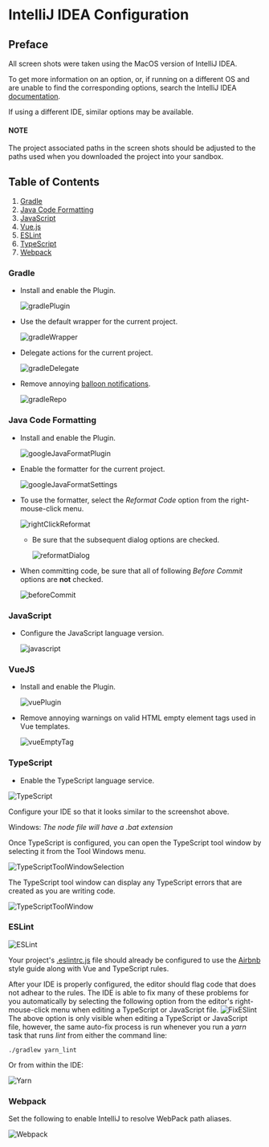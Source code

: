 # IntelliJ IDEA Configuration

## Preface
All screen shots were taken using the MacOS version of IntelliJ IDEA.

To get more information on an option, or, if running on a different OS and are unable to find the corresponding options, search the IntelliJ IDEA [documentation][].


If using a different IDE, similar options may be available.

#### NOTE
The project associated paths in the screen shots should be adjusted to the paths used when you downloaded the project into your sandbox.

## Table of Contents

1.  [Gradle](#gradle)
1.  [Java Code Formatting](#java-code-formatting)
1.  [JavaScript](#javascript)
1.  [Vue.js](#vuejs)
1.  [ESLint](#eslint)
1.  [TypeScript](#TypeScript)
1.  [Webpack](#webpack)

### Gradle
* Install and enable the Plugin.

    ![gradlePlugin](./images/idea/gradlePlugin.png)


* Use the default wrapper for the current project.

    ![gradleWrapper](./images/idea/gradleWrapper.png)

* Delegate actions for the current project.

    ![gradleDelegate](./images/idea/gradleDelegate.png)

* Remove annoying [balloon notifications][].

    ![gradleRepo](./images/idea/gradleRepo.png)

### Java Code Formatting
* Install and enable the Plugin.

    ![googleJavaFormatPlugin](./images/idea/googleJavaFormatPlugin.png)

* Enable the formatter for the current project.

    ![googleJavaFormatSettings](./images/idea/googleJavaFormatSettings.png)

* To use the formatter, select the *Reformat Code* option from the right-mouse-click menu.

    ![rightClickReformat](./images/idea/rightClickReformat.png)

    * Be sure that the subsequent dialog options are checked.

        ![reformatDialog](./images/idea/reformatDialog.png)

* When committing code, be sure that all of following *Before Commit* options are **not** checked.

    ![beforeCommit](./images/idea/beforeCommit.png)

### JavaScript

* Configure the JavaScript language version.

    ![javascript](./images/idea/javascript.png)

### VueJS

* Install and enable the Plugin.

    ![vuePlugin](./images/idea/vuePlugin.png)
    
* Remove annoying warnings on valid HTML empty element tags used in Vue templates.
    
    ![vueEmptyTag](./images/idea/vueEmptyTag.png)

### TypeScript

* Enable the TypeScript language service.

![TypeScript](./images/idea/typescript.png)

Configure your IDE so that it looks similar to the screenshot above.

Windows: *The node file will have a .bat extension*

Once TypeScript is configured, you can open the TypeScript tool window by selecting it from the Tool Windows menu.

![TypeScriptToolWindowSelection](./images/idea/tsWindowSelection.png)

The TypeScript tool window can display any TypeScript errors that are created as you are writing code.

![TypeScriptToolWindow](./images/idea/tsPanel.png)

### ESLint

![ESLint](./images/idea/eslint.png)

Your project's [.eslintrc.js][] file should already be configured to use the [Airbnb][] style guide along with Vue and TypeScript rules.

After your IDE is properly configured, the editor should flag code that does not adhear to the rules. The IDE is able to fix many of these problems for you automatically by selecting the following option from the editor's right-mouse-click menu when editing a TypeScript or JavaScript file.
![FixESlint](./images/idea/eslintFix.png)
The above option is only visible when editing a TypeScript or JavaScript file, however, the same auto-fix process is run whenever you run a *yarn* task that runs *lint* from either the command line:

    ./gradlew yarn_lint

  Or from within the IDE:

  ![Yarn](./images/idea/yarn_lint.png)

### Webpack

Set the following to enable IntelliJ to resolve WebPack path aliases.

  ![Webpack](./images/idea/webpack.png)



[documentation]: https://www.jetbrains.com/help/idea
[balloon notifications]: https://intellij-support.jetbrains.com/hc/en-us/community/posts/115000125290-Indexing-https-plugins-gradle-org-m2
[.eslintrc.js]: ../src/main/webapp/.eslintrc.js
[Airbnb]: https://github.com/airbnb/javascript
